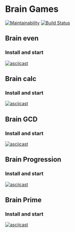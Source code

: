 # Brain Games
[![Maintainability](https://api.codeclimate.com/v1/badges/0d699ce1cd2ebad5064d/maintainability)](https://codeclimate.com/github/ssssank/frontend-project-lvl1/maintainability)
[![Build Status](https://travis-ci.com/ssssank/frontend-project-lvl1.svg?branch=master)](https://travis-ci.com/ssssank/frontend-project-lvl1)

## Brain even
### Install and start
[![asciicast](https://asciinema.org/a/BNkGd7SUWWUQ1MjGhwwG4W5Ku.svg)](https://asciinema.org/a/BNkGd7SUWWUQ1MjGhwwG4W5Ku)

## Brain calc
### Install and start
[![asciicast](https://asciinema.org/a/COo5PN41i1qDoLObv9o0Rymre.svg)](https://asciinema.org/a/COo5PN41i1qDoLObv9o0Rymre)

## Brain GCD
### Install and start
[![asciicast](https://asciinema.org/a/l1PhOWdjNyFNsE4WOfywlvYUW.svg)](https://asciinema.org/a/l1PhOWdjNyFNsE4WOfywlvYUW)

## Brain Progression
### Install and start
[![asciicast](https://asciinema.org/a/acqgFZitE9VWfc3Kxeq1mEwNI.svg)](https://asciinema.org/a/acqgFZitE9VWfc3Kxeq1mEwNI)

## Brain Prime
### Install and start
[![asciicast](https://asciinema.org/a/F3NLXQb8SBSgNHE4VrYtwXIhI.svg)](https://asciinema.org/a/F3NLXQb8SBSgNHE4VrYtwXIhI)